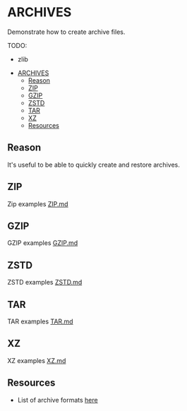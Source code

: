 # ARCHIVES

Demonstrate how to create archive files.  

TODO:

* zlib

- [ARCHIVES](#archives)
  - [Reason](#reason)
  - [ZIP](#zip)
  - [GZIP](#gzip)
  - [ZSTD](#zstd)
  - [TAR](#tar)
  - [XZ](#xz)
  - [Resources](#resources)

## Reason

It's useful to be able to quickly create and restore archives.  

## ZIP

Zip examples [ZIP.md](./ZIP.md)  

## GZIP

GZIP examples [GZIP.md](./GZIP.md)  

## ZSTD

ZSTD examples [ZSTD.md](./ZSTD.md)  

## TAR

TAR examples [TAR.md](./TAR.md)  

## XZ

XZ examples [XZ.md](./XZ.md)  

## Resources

* List of archive formats [here](https://en.wikipedia.org/wiki/List_of_archive_formats)  
